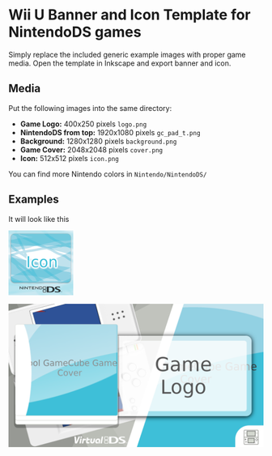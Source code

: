 # Wii U Banner and Icon Template for NintendoDS games

Simply replace the included generic example images with proper game media. Open the template in Inkscape and export banner and icon.

## Media

Put the following images into the same directory:

* **Game Logo:** 400x250 pixels `logo.png`
* **NintendoDS from top:** 1920x1080 pixels `gc_pad_t.png`
* **Background:** 1280x1280 pixels `background.png`
* **Game Cover:** 2048x2048 pixels `cover.png`
* **Icon:** 512x512 pixels `icon.png`

You can find more Nintendo colors in `Nintendo/NintendoDS/`

## Examples

It will look like this

![](./iconTex.png)

![](./bootTvTex.png)


